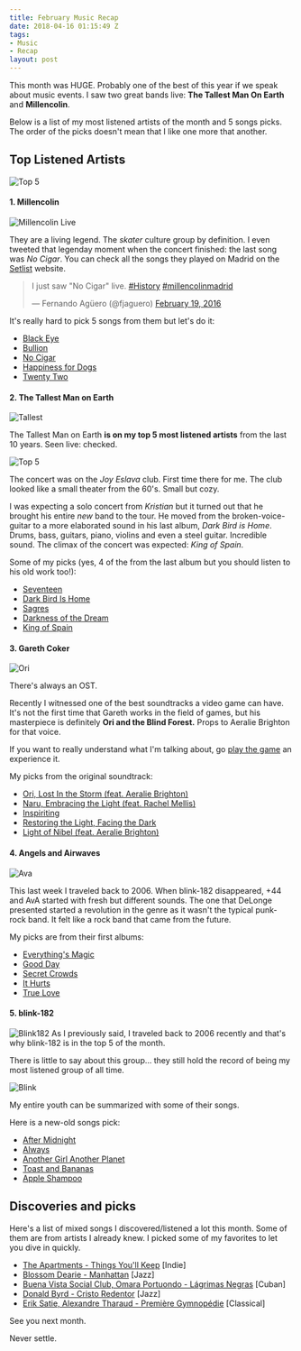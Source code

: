 ```yaml
---
title: February Music Recap
date: 2018-04-16 01:15:49 Z
tags:
- Music
- Recap
layout: post
---
```


This month was HUGE. Probably one of the best of this year if we speak about music events. I saw two great bands live: **The Tallest Man On Earth** and **Millencolin**.

Below is a list of my most listened artists of the month and 5 songs picks. The order of the picks doesn't mean that I like one more that another.

## Top Listened Artists

![Top 5](/content/images/2016/02/Captura-de-pantalla-2016-02-29-a-las-21-34-13.png)

#### 1. Millencolin

![Millencolin Live](/content/images/2016/02/millencolin2.jpg)

They are a living legend. The _skater_ culture group by definition. I even tweeted that legenday moment when the concert finished: the last song was _No Cigar_. You can check all the songs they played on Madrid on the [Setlist](http://www.setlist.fm/setlist/millencolin/2016/penelope-madrid-spain-3f34d7f.html) website.

<blockquote class="twitter-tweet" data-lang="en"><p lang="en" dir="ltr">I just saw &quot;No Cigar&quot; live. <a href="https://twitter.com/hashtag/History?src=hash">#History</a> <a href="https://twitter.com/hashtag/millencolinmadrid?src=hash">#millencolinmadrid</a></p>&mdash; Fernando Agüero (@fjaguero) <a href="https://twitter.com/fjaguero/status/700804820953907200">February 19, 2016</a></blockquote>
<script async src="//platform.twitter.com/widgets.js" charset="utf-8"></script>
<p></p>

It's really hard to pick 5 songs from them but let's do it:

* [Black Eye](https://open.spotify.com/track/4pzwZoV0TGAByCLxlt2QCe)
* [Bullion](https://open.spotify.com/track/3gooDJFGBLgQO9OOmYeB7s)
* [No Cigar](https://open.spotify.com/track/3KLkRy9l3us98SIp6mmxkk)
* [Happiness for Dogs](https://open.spotify.com/track/5sSOSrmrxyiucqvoStb5oq)
* [Twenty Two](https://open.spotify.com/track/2xvDTagYO7g68Ap5dD77E1)

#### 2. The Tallest Man on Earth

![Tallest](/content/images/2016/02/tallest.jpg)

The Tallest Man on Earth **is on my top 5 most listened artists** from the last 10 years. Seen live: checked.

![Top 5](/content/images/2016/02/Captura-de-pantalla-2016-03-01-a-las-0-45-11.png)

The concert was on the *Joy Eslava* club. First time there for me. The club looked like a small theater from the 60's. Small but cozy. 

I was expecting a solo concert from *Kristian* but it turned out that he brought his entire _new_ band to the tour. He moved from the broken-voice-guitar to a more elaborated sound in his last album, _Dark Bird is Home_. Drums, bass, guitars, piano, violins and even a steel guitar. Incredible sound. The climax of the concert was expected: _King of Spain_.

Some of my picks (yes, 4 of the from the last album but you should listen to his old work too!):

* [Seventeen](https://open.spotify.com/track/1GJVeB5PXNt7MDdCzcSaX2)
* [Dark Bird Is Home](https://open.spotify.com/track/1nnbJ38IrwJQqV3qIOZYVR)
* [Sagres](https://open.spotify.com/track/6Gq0UPgMkDhyjj3zBkn9gU)
* [Darkness of the Dream](https://open.spotify.com/track/094cCpKByEKVze7f72wVX9)
* [King of Spain](https://open.spotify.com/track/3SXsoJxUF3C9XjZnGMZbXn)

#### 3. Gareth Coker

![Ori](/content/images/2016/02/ori.jpg)

There's always an OST.

Recently I witnessed one of the best soundtracks a video game can have. It's not the first time that Gareth works in the field of games, but his masterpiece is definitely **Ori and the Blind Forest.** Props to Aeralie Brighton for that voice.

If you want to really understand what I'm talking about, go [play the game](http://store.steampowered.com/app/261570/) an experience it.

My picks from the original soundtrack:

* [Ori, Lost In the Storm (feat. Aeralie Brighton)](https://open.spotify.com/track/1AvDDjLuwwC63X1xlRReCD)
* [Naru, Embracing the Light (feat. Rachel Mellis) ](https://open.spotify.com/track/3xi2OTo7NcuXeOAadk7Uy3)
* [Inspiriting](https://open.spotify.com/track/2zRITpQkUmaRwfIC2dsCIC)
* [Restoring the Light, Facing the Dark](https://open.spotify.com/track/06bhzoaKDYTkgMB6yzgRoy)
* [Light of Nibel (feat. Aeralie Brighton)](https://open.spotify.com/track/79aotvPXTlHbZ8MvoxhqAE) 

#### 4. Angels and Airwaves
![Ava](/content/images/2016/03/ava.jpg)

This last week I traveled back to 2006. When blink-182 disappeared, +44 and AvA started with fresh but different sounds. The one that DeLonge presented started a revolution in the genre as it wasn't the typical punk-rock band. It felt like a rock band that came from the future.

My picks are from their first albums:

* [Everything's Magic](https://open.spotify.com/track/4eC8Cq2Q6zIelJgF4nC2DK)
* [Good Day](https://open.spotify.com/track/4I9XyDNevIrsMlCLDiZOuR)
* [Secret Crowds](https://open.spotify.com/track/5tz7UrfFRduRbQgrn91B6Y) 
* [It Hurts](https://open.spotify.com/track/5TUAwxEDqA6f86jQjBOvNI)
* [True Love](https://open.spotify.com/track/6SzjXcc5UjmMP1Fzj15tYm)

#### 5. blink-182

![Blink182](/content/images/2016/03/blink2.jpg)
As I previously said, I traveled back to 2006 recently and that's why blink-182 is in the top 5 of the month.

There is little to say about this group... they still hold the record of being my most listened group of all time.

![Blink](/content/images/2016/02/Captura-de-pantalla-2016-03-01-a-las-0-50-12.png)

My entire youth can be summarized with some of their songs.

Here is a new-old songs pick:

* [After Midnight](https://open.spotify.com/track/29bWDkf8qtCmsvDWOW55CJ)
* [Always](https://open.spotify.com/track/3oGXMIlp5euFjubiybI7U9)
* [Another Girl Another Planet](https://open.spotify.com/track/2eTxMHqCNmIzAUSy5uVM8Q)
* [Toast and Bananas](https://open.spotify.com/track/1hQzYuAxSXPwuwiYYlyzMs)
* [Apple Shampoo](https://open.spotify.com/track/0fOPUc5IL3wJNvhbHNBex4)

## Discoveries and picks

Here's a list of mixed songs I discovered/listened a lot this month. Some of them are from artists I already knew. I picked some of my favorites to let you dive in quickly.

* [The Apartments - Things You'll Keep](https://open.spotify.com/track/0pI2bWzq0TYh2Ncw6kTOGH) [Indie]
* [Blossom Dearie - Manhattan](https://open.spotify.com/track/7KfZkxDUZJanPfVDY3aHe9) [Jazz]
* [Buena Vista Social Club, Omara Portuondo - Lágrimas Negras](https://open.spotify.com/track/4sMgb3Z3KUZV0rG99081DO) [Cuban]
* [Donald Byrd - Cristo Redentor](https://open.spotify.com/track/0Xfq6BeOHdzf16gk9y8a1P) [Jazz]
* [Erik Satie, Alexandre Tharaud - Première Gymnopédie](https://open.spotify.com/track/4jep6dMPP0z7HrN375InoL) [Classical]

See you next month.

Never settle.



